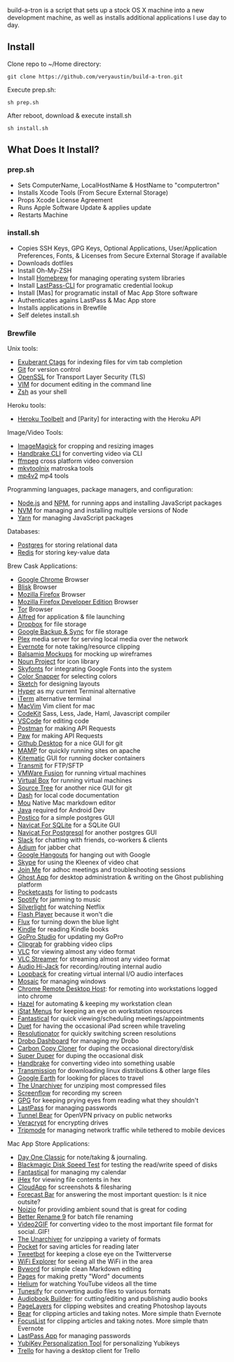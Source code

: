build-a-tron is a script that sets up a stock OS X machine into a new development machine, as well as installs additional applications I use day to day.

## Install

Clone repo to ~/Home directory:

```
git clone https://github.com/veryaustin/build-a-tron.git
```

Execute prep.sh:

```
sh prep.sh
```

After reboot, download & execute install.sh

```
sh install.sh
```

## What Does It Install?

### prep.sh

* Sets ComputerName, LocalHostName & HostName to "computertron"
* Installs Xcode Tools (From Secure External Storage)
* Props Xcode License Agreement
* Runs Apple Software Update & applies update
* Restarts Machine

### install.sh

* Copies SSH Keys, GPG Keys, Optional Applications, User/Application Preferences, Fonts, & Licenses from Secure External Storage if available
* Downloads dotfiles
* Install Oh-My-ZSH
* Install [Homebrew] for managing operating system libraries
* Install [LastPass-CLI] for programatic credential lookup
* Install [Mas] for programatic install of Mac App Store software
* Authenticates agains LastPass & Mac App store
* Installs applications in Brewfile
* Self deletes install.sh

### Brewfile

Unix tools:

* [Exuberant Ctags] for indexing files for vim tab completion
* [Git] for version control
* [OpenSSL] for Transport Layer Security (TLS)
* [VIM] for document editing in the command line
* [Zsh] as your shell

Heroku tools:

* [Heroku Toolbelt] and [Parity] for interacting with the Heroku API

Image/Video Tools:

* [ImageMagick] for cropping and resizing images
* [Handbrake CLI] for converting video via CLI
* [ffmpeg] cross platform video conversion
* [mkvtoolnix] matroska tools
* [mp4v2] mp4 tools

Programming languages, package managers, and configuration:

* [Node.js] and [NPM], for running apps and installing JavaScript packages
* [NVM] for managing and installing multiple versions of Node
* [Yarn] for managing JavaScript packages

Databases:

* [Postgres] for storing relational data
* [Redis] for storing key-value data

Brew Cask Applications:

* [Google Chrome] Browser
* [Blisk] Browser
* [Mozilla Firefox] Browser
* [Mozilla Firefox Developer Edition] Browser
* [Tor] Browser
* [Alfred] for application & file launching
* [Dropbox] for file storage
* [Google Backup & Sync] for file storage
* [Plex] media server for serving local media over the network
* [Evernote] for note taking/resource clipping
* [Balsamiq Mockups] for mocking up wireframes
* [Noun Project] for icon library
* [Skyfonts] for integrating Google Fonts into the system
* [Color Snapper] for selecting colors
* [Sketch] for designing layouts
* [Hyper] as my current Terminal alternative
* [iTerm] alternative terminal
* [MacVim] Vim client for mac
* [CodeKit] Sass, Less, Jade, Haml, Javascript compiler
* [VSCode] for editing code
* [Postman] for making API Requests
* [Paw] for making API Requests
* [Github Desktop] for a nice GUI for git
* [MAMP] for quickly running sites on apache
* [Kitematic] GUI for running docker containers
* [Transmit] for FTP/SFTP
* [VMWare Fusion] for running virtual machines
* [Virtual Box] for running virtual machines
* [Source Tree] for another nice GUI for git
* [Dash] for local code documentation
* [Mou] Native Mac markdown editor
* [Java] required for Android Dev
* [Postico] for a simple postgres GUI
* [Navicat For SQLite] for a SQLite GUI
* [Navicat For Postgresql] for another postgres GUI
* [Slack] for chatting with friends, co-workers & clients
* [Adium] for jabber chat
* [Google Hangouts] for hanging out with Google
* [Skype] for using the Kleenex of video chat
* [Join Me] for adhoc meetings and troubleshooting sessions
* [Ghost App] for desktop administration & writing on the Ghost publishing platform
* [Pocketcasts] for listing to podcasts
* [Spotify] for jamming to music
* [Silverlight] for watching Netflix
* [Flash Player] because it won't die
* [Flux] for turning down the blue light
* [Kindle] for reading Kindle books
* [GoPro Studio] for updating my GoPro
* [Clipgrab] for grabbing video clips
* [VLC] for viewing almost any video format
* [VLC Streamer] for streaming almost any video format
* [Audio Hi-Jack] for recording/routing internal audio
* [Loopback] for creating virtual internal I/O audio interfaces
* [Mosaic] for managing windows
* [Chrome Remote Desktop Host]: for remoting into workstations logged into chrome
* [Hazel] for automating & keeping my workstation clean
* [iStat Menus] for keeping an eye on workstation resources
* [Fantastical] for quick viewing/scheduling meetings/appointments
* [Duet] for having the occasional iPad screen while traveling
* [Resolutionator] for quickly switching screen resolutions
* [Drobo Dashboard] for managing my Drobo
* [Carbon Copy Cloner] for duping the occasional directory/disk
* [Super Duper] for duping the occasional disk
* [Handbrake] for converting video into something usable
* [Transmission] for downloading linux distributions & other large files
* [Google Earth] for looking for places to travel
* [The Unarchiver] for unziping most compressed files
* [Screenflow] for recording my screen
* [GPG] for keeping prying eyes from reading what they shouldn't
* [LastPass] for managing passwords
* [Tunnel Bear] for OpenVPN privacy on public networks
* [Veracrypt] for encrypting drives
* [Tripmode] for managing network traffic while tethered to mobile devices

Mac App Store Applications:

* [Day One Classic] for note/taking & journaling.
* [Blackmagic Disk Speed Test] for testing the read/write speed of disks
* [Fantastical] for managing my calendar
* [iHex] for viewing file contents in hex
* [CloudApp] for screenshots & filesharing
* [Forecast Bar] for answering the most important question: Is it nice outsite?
* [Noizio] for providing ambient sound that is great for coding
* [Better Rename 9] for batch file renaming
  <!-- * [Magnet] for managing windows on your machine -->
* [Video2GIF] for converting video to the most important file format for social..GIF!
* [The Unarchiver] for unzipping a variety of formats
* [Pocket] for saving articles for reading later
* [Tweetbot] for keeping a close eye on the Twitterverse
* [WiFi Explorer] for seeing all the WiFi in the area
* [Byword] for simple clean Markdown editing
* [Pages] for making pretty "Word" documents
* [Helium] for watching YouTube videos all the time
* [Tunesify] for converting audio files to various formats
* [Audiobook Builder]: for cutting/editing and publishing audio books
* [PageLayers] for clipping websites and creating Photoshop layouts
* [Bear] for clipping articles and taking notes. More simple thatn Evernote
* [FocusList] for clipping articles and taking notes. More simple thatn Evernote
* [LastPass App] for managing passwords
* [YubiKey Personalization Tool] for personalizing Yubikeys
* [Trello] for having a desktop client for Trello

[exuberant ctags]: http://ctags.sourceforge.net/
[heroku toolbelt]: https://toolbelt.heroku.com/
[homebrew]: http://brew.sh/
[imagemagick]: http://www.imagemagick.org/
[handbrake cli]: https://handbrake.fr/docs/en/latest/cli/cli-options.html
[ffmpeg]: https://www.ffmpeg.org/
[mkvtoolnix]: https://mkvtoolnix.download/
[mp4v2]: https://github.com/pcwalton/mp4v2
[node.js]: http://nodejs.org/
[npm]: https://www.npmjs.org/
[postgres]: http://www.postgresql.org/
[git]: https://git-scm.com
[vim]: https://www.vim.org
[heroku toolbelt]: https://toolbelt.heroku.com/
[rbenv]: https://github.com/sstephenson/rbenv
[yarn]: https://yarnpkg.com/en/
[redis]: http://redis.io/
[openssl]: https://www.openssl.org/
[zsh]: http://www.zsh.org/
[google chrome]: https://www.google.com/chrome/
[blisk]: https://blisk.io/
[mozilla firefox]: https://www.mozilla.org/en-US/firefox/new/
[mozilla firefox developer edition]: https://www.mozilla.org/en-US/firefox/developer/
[tor]: https://www.torproject.org/projects/torbrowser.html
[alfred]: https://www.alfredapp.com/
[dropbox]: http://dropbox.com/
[google backup & sync]: https://www.google.com/drive/download/
[plex]: https://www.plex.tv/
[evernote]: http://www.evernote.com
[balsamiq mockups]: https://balsamiq.com/products/mockups/
[noun project]: https://thenounproject.com/
[skyfonts]: http://skyfonts.com/
[color snapper]: http://colorsnapper.com/
[sketch]: https://www.sketchapp.com/
[hyper]: https://hyper.is/
[iterm]: https://www.iterm2.com/
[macvim]: https://github.com/b4winckler/macvim/releases
[codekit]: https://incident57.com/codekit/
[vscode]: https://code.visualstudio.com/
[postman]: https://www.getpostman.com/
[paw]: https://paw.cloud/
[github desktop]: https://desktop.github.com/
[mamp]: https://www.mamp.info/en/
[kitematic]: https://kitematic.com/
[transmit]: https://panic.com/transmit/
[vmware fusion]: https://www.vmware.com/products/fusion
[virtual box]: https://www.virtualbox.org/wiki/Downloads
[source tree]: https://www.sourcetreeapp.com/
[dash]: https://kapeli.com/dash
[java]: https://www.java.com/en/download/
[mou]: http://25.io/mou/
[nvm]: https://github.com/creationix/nvm
[postgres app]: http://postgresapp.com/
[postico]: https://eggerapps.at/postico/
[navicat for sqlite]: http://www.navicat.com/products/navicat-for-sqlite/
[navicat for postgresql]: http://www.navicat.com/products/navicat-for-postgresql/
[slack]: https://slack.com/
[adium]: https://adium.im/
[google hangouts]: http://hangouts.google.com/
[skype]: http://skype.com/
[join me]: http://join.me/
[ghost app]: https://ghost.org/downloads/
[pocketcasts]: http://www.shiftyjelly.com/pocketcasts/
[spotify]: http://www.spotify.com/
[silverlight]: https://www.microsoft.com/silverlight/
[flash player]: https://get.adobe.com/flashplayer/
[music manager]: https://play.google.com/music/listen?u=0#/manager/
[kindle]: https://itunes.apple.com/us/app/kindle/id405399194?mt=12
[gopro studio]: http://shop.gopro.com/softwareandapp/gopro-studio/GoPro-Studio.html
[clipgrab]: https://clipgrab.org/
[vlc]: http://www.videolan.org/vlc/index.html
[vlc streamer]: http://hobbyistsoftware.com/vlcstreamer
[chrome remote desktop host]: https://chrome.google.com/webstore/detail/chrome-remote-desktop/gbchcmhmhahfdphkhkmpfmihenigjmpp?hl=en
[hazel]: https://www.noodlesoft.com/hazel.php
[istat menus]: https://bjango.com/mac/istatmenus/
[fantastical]: https://flexibits.com/fantastical
[crashplan]: http://www.code42.com/crashplan/
[duet]: http://www.duetdisplay.com/
[resolutionator]: http://manytricks.com/resolutionator/
[drobo dashboard]: http://www.drobo.com/
[carbon copy cloner]: https://bombich.com/
[super duper]: http://www.shirt-pocket.com/SuperDuper/SuperDuperDescription.html
[handbrake]: https://handbrake.fr/
[transmission]: http://www.transmissionbt.com/
[google earth]: https://www.google.com/earth/
[the unarchiver]: http://unarchiver.c3.cx/
[screenflow]: http://www.telestream.net/screenflow/overview.htm
[gpg]: https://gpgtools.org/
[lastpass]: https://lastpass.com/
[lastpass-cli]: https://github.com/lastpass/lastpass-cli
[tunnel bear]: https://www.tunnelbear.com/
[flux]: https://justgetflux.com/
[tripmode]: http://tripmode.ch/
[audio hi-jack]: https://www.rogueamoeba.com/audiohijack/
[loopback]: https://www.rogueamoeba.com/loopback/
[mosaic]: https://lightpillar.com/mosaic.html
[veracrypt]: https://veracrypt.codeplex.com/
[tunnel bear]: https://www.tunnelbear.com/
[day one classic]: http://dayoneapp.com/
[blackmagic disk speed test]: https://itunes.apple.com/us/app/blackmagic-disk-speed-test/id425264550?mt=12
[fantastical]: https://flexibits.com/fantastical
[ihex]: https://itunes.apple.com/us/app/ihex-hex-editor/id909566003?mt=12
[cloudapp]: https://itunes.apple.com/us/app/cloudapp-capture-share-gifs-videos-screencasts/id417602904?mt=12
[forecast bar]: https://itunes.apple.com/us/app/forecast-bar-weather-radar-and-alerts/id982710545?mt=12
[noizio]: https://itunes.apple.com/us/app/noizio/id928871589?mt=12
[better rename 9]: https://itunes.apple.com/us/app/better-rename-9/id414209656?mt=12

<!-- [Magnet]: https://itunes.apple.com/us/app/magnet/id441258766?mt=12 -->

[video2gif]: https://itunes.apple.com/us/app/video2gif/id672062950?mt=12
[the unarchiver]: https://itunes.apple.com/us/app/the-unarchiver/id425424353?mt=12
[pocket]: https://itunes.apple.com/us/app/pocket/id568494494?mt=12
[tweetbot]: https://tapbots.com/tweetbot/mac/
[wifi explorer]: https://itunes.apple.com/us/app/wifi-explorer/id494803304?mt=12
[byword]: https://itunes.apple.com/us/app/byword/id420212497?mt=12
[pages]: https://itunes.apple.com/us/app/pages/id409201541?mt=12
[helium]: https://itunes.apple.com/us/app/helium/id1054607607?mt=12
[tunesify]: https://itunes.apple.com/us/app/tunesify/id412675054?mt=12
[audiobook builder]: https://itunes.apple.com/us/app/audiobook-builder/id406226796?mt=12
[pagelayers]: https://itunes.apple.com/us/app/page-layers-website-screenshots-with-layers/id437835477?mt=12
[bear]: https://itunes.apple.com/us/app/bear-beautiful-writing-app-for-notes-and-prose/id1091189122?mt=12
[focuslist]: https://itunes.apple.com/us/app/focuslist-focus-timer-and-daily-planner/id1086877679?mt=12
[lastpass app]: https://itunes.apple.com/us/app/lastpass-password-manager-and-secure-vault/id926036361?mt=12
[yubikey personalization tool]: https://itunes.apple.com/us/app/yubikey-personalization-tool/id638161122?mt=12
[trello]: https://itunes.apple.com/us/app/trello/id1278508951?mt=12
